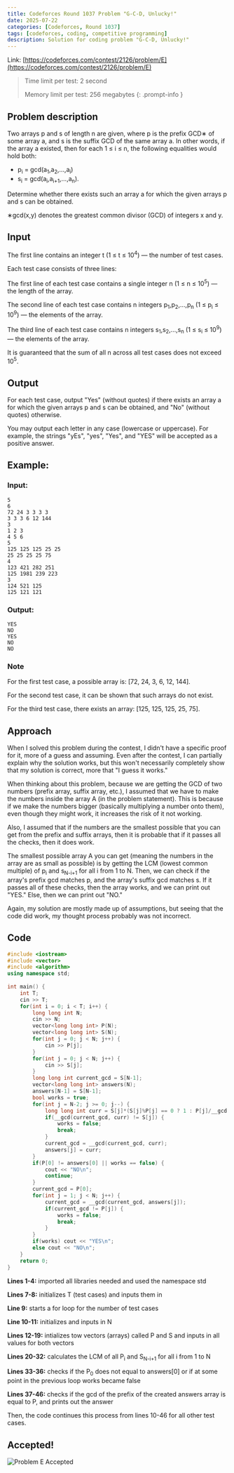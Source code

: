```yaml
---
title: Codeforces Round 1037 Problem "G-C-D, Unlucky!"
date: 2025-07-22
categories: [Codeforces, Round 1037]
tags: [codeforces, coding, competitive programming]
description: Solution for coding problem "G-C-D, Unlucky!"
---
```


Link: [https://codeforces.com/contest/2126/problem/E](https://codeforces.com/contest/2126/problem/E)

> 
> Time limit per test: 2 second
> 
> Memory limit per test: 256 megabytes
{: .prompt-info }

## Problem description
Two arrays p and s of length n are given, where p is the prefix GCD∗ of some array a, and s is the suffix GCD of the same array a. In other words, if the array a existed, then for each 1 ≤ i ≤ n, the following equalities would hold both: 

- p<sub>i</sub> = gcd(a<sub>1</sub>,a<sub>2</sub>,…,a<sub>i</sub>)
- s<sub>i</sub> = gcd(a<sub>i</sub>,a<sub>i+1</sub>,…,a<sub>n</sub>).

Determine whether there exists such an array a for which the given arrays p and s can be obtained.

∗gcd(x,y) denotes the greatest common divisor (GCD) of integers x and y. 

## Input

The first line contains an integer t (1 ≤ t ≤ 10<sup>4</sup>) — the number of test cases.

Each test case consists of three lines:

The first line of each test case contains a single integer n (1 ≤ n ≤ 10<sup>5</sup>) — the length of the array.

The second line of each test case contains n integers p<sub>1</sub>,p<sub>2</sub>,…,p<sub>n</sub> (1 ≤ p<sub>i</sub> ≤ 10<sup>9</sup>) — the elements of the array.

The third line of each test case contains n integers s<sub>1</sub>,s<sub>2</sub>,…,s<sub>n</sub> (1 ≤ s<sub>i</sub> ≤ 10<sup>9</sup>) — the elements of the array.

It is guaranteed that the sum of all n across all test cases does not exceed 10<sup>5</sup>.

## Output

For each test case, output "Yes" (without quotes) if there exists an array a for which the given arrays p and s can be obtained, and "No" (without quotes) otherwise.

You may output each letter in any case (lowercase or uppercase). For example, the strings "yEs", "yes", "Yes", and "YES" will be accepted as a positive answer.

## Example:

### Input: 
```
5
6
72 24 3 3 3 3
3 3 3 6 12 144
3
1 2 3
4 5 6
5
125 125 125 25 25
25 25 25 25 75
4
123 421 282 251
125 1981 239 223
3
124 521 125
125 121 121
```

### Output:
```
YES
NO
YES
NO
NO
```

### Note
For the first test case, a possible array is: [72, 24, 3, 6, 12, 144].

For the second test case, it can be shown that such arrays do not exist.

For the third test case, there exists an array: [125, 125, 125, 25, 75].

## Approach
When I solved this problem during the contest, I didn't have a specific proof for it, more of a guess and assuming. Even after the contest, I can partially explain why the solution works, but this won't necessarily completely show that my solution is correct, more that "I guess it works."

When thinking about this problem, because we are getting the GCD of two numbers (prefix array, suffix array, etc.), I assumed that we have to make the numbers inside the array A (in the problem statement). This is because if we make the numbers bigger (basically multiplying a number onto them), even though they might work, it increases the risk of it not working.

Also, I assumed that if the numbers are the smallest possible that you can get from the prefix and suffix arrays, then it is probable that if it passes all the checks, then it does work.

The smallest possible array A you can get (meaning the numbers in the array are as small as possible) is by getting the LCM (lowest common multiple) of p<sub>i</sub> and s<sub>N-i+1</sub> for all i from 1 to N. Then, we can check if the array's prefix gcd matches p, and the array's suffix gcd matches s. If it passes all of these checks, then the array works, and we can print out "YES." Else, then we can print out "NO."

Again, my solution are mostly made up of assumptions, but seeing that the code did work, my thought process probably was not incorrect.

## Code
```c++
#include <iostream>
#include <vector>
#include <algorithm>
using namespace std;
    
int main() {
    int T;
    cin >> T;
    for(int i = 0; i < T; i++) {
        long long int N;
        cin >> N;
        vector<long long int> P(N);
        vector<long long int> S(N);
        for(int j = 0; j < N; j++) {
            cin >> P[j];
        }
        for(int j = 0; j < N; j++) {
            cin >> S[j];
        }
        long long int current_gcd = S[N-1];
        vector<long long int> answers(N);
        answers[N-1] = S[N-1];
        bool works = true;
        for(int j = N-2; j >= 0; j--) {
            long long int curr = S[j]*(S[j]%P[j] == 0 ? 1 : P[j]/__gcd(P[j], S[j]));
            if(__gcd(current_gcd, curr) != S[j]) {
                works = false;
                break;
            }
            current_gcd = __gcd(current_gcd, curr);
            answers[j] = curr;
        }
        if(P[0] != answers[0] || works == false) {
            cout << "NO\n";
            continue;
        }
        current_gcd = P[0];
        for(int j = 1; j < N; j++) {
            current_gcd = __gcd(current_gcd, answers[j]);
            if(current_gcd != P[j]) {
                works = false;
                break;
            }
        }
        if(works) cout << "YES\n";
        else cout << "NO\n";
    }
    return 0;
}
```

**Lines 1-4:** imported all libraries needed and used the namespace std

**Lines 7-8:** initializes T (test cases) and inputs them in

**Line 9:** starts a for loop for the number of test cases

**Line 10-11:** initializes and inputs in N

**Lines 12-19:** intializes tow vectors (arrays) called P and S and inputs in all values for both vectors

**Lines 20-32:** calculates the LCM of all P<sub>i</sub> and S<sub>N-i+1</sub> for all i from 1 to N

**Lines 33-36:** checks if the P<sub>0</sub> does not equal to answers[0] or if at some point in the previous loop works became false

**Lines 37-46:** checks if the gcd of the prefix of the created answers array is equal to P, and prints out the answer

Then, the code continues this process from lines 10-46 for all other test cases.

## Accepted!

![Problem E Accepted](/assets/img/codeforces/round1037/problemE.png)
